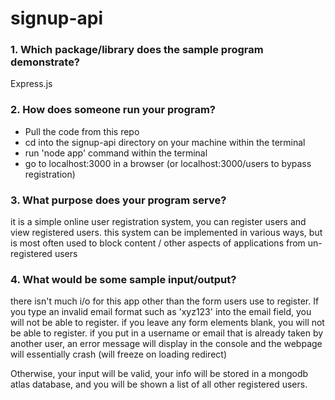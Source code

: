 # signup-api

### 1. Which package/library does the sample program demonstrate?
Express.js

### 2. How does someone run your program?
- Pull the code from this repo
- cd into the signup-api directory on your machine within the terminal
- run 'node app' command within the terminal
- go to localhost:3000 in a browser (or localhost:3000/users to bypass registration)
  
### 3. What purpose does your program serve?
it is a simple online user registration system, you can register users and view registered users.
this system can be implemented in various ways, but is most often used to block content / other aspects of applications from un-registered users

### 4. What would be some sample input/output?
there isn't much i/o for this app other than the form users use to register. If you type an invalid email format such as 'xyz123' into the email field, you will
not be able to register. if you leave any form elements blank, you will not be able to register. if you put in a username or email that is already taken by another user, an error message will display in the console and the webpage will essentially crash (will freeze on loading redirect)

Otherwise, your input will be valid, your info will be stored in a mongodb atlas database, and you will be shown a list of all other registered users.
